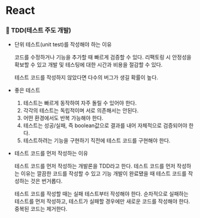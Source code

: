 # React

### 🔹 TDD(테스트 주도 개발)

- 단위 테스트(unit test)를 작성해야 하는 이유

  코드를 수정하거나 기능을 추가할 때 빠르게 검증할 수 있다. 리팩토링 시 안정성을 확보할 수 있고 개발 및 테스팅에 대한 시간과 비용을 절감할 수 있다.

  테스트 코드를 작성하지 않았다면 다수의 버그가 생길 확률이 높다.

- 좋은 테스트

  1. 테스트는 빠르게 동작하여 자주 돌릴 수 있어야 한다.
  2. 각각의 테스트는 독립적이며 서로 의존해서는 안된다.
  3. 어떤 환경에서도 반복 가능해야 한다.
  4. 테스트는 성공/실패, 즉 boolean값으로 결과를 내어 자체적으로 검증되어야 한다.
  5. 테스트하려는 기능을 구현하기 직전에 테스트 코드를 구현해야 한다.

- 테스트 코드를 먼저 작성하는 이유

  테스트 코드를 먼저 작성하는 개발론을 TDD라고 한다. 테스트 코드를 먼저 작성하는 이유는 깔끔한 코드를 작성할 수 있고 기능 개발이 완료됐을 때 테스트 코드를 작성하는 것은 번거롭다.

  테스트 코드를 작성할 때는 실패 테스트부터 작성해야 한다. 순차적으로 실패하는 테스트를 먼저 작성하고, 테스트가 실패할 경우에만 새로운 코드를 작성해야 한다. 중복된 코드는 제거한다.
